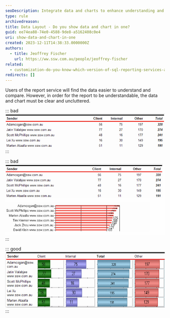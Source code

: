 ```yaml
---
seoDescription: Integrate data and charts to enhance understanding and comparison of reports.
type: rule
archivedreason:
title: Data Layout - Do you show data and chart in one?
guid: ee74ea88-74e0-4588-9de8-a5162408c0e4
uri: show-data-and-chart-in-one
created: 2023-12-11T14:38:33.0000000Z
authors:
  - title: Jeoffrey Fischer
    url: https://ww.ssw.com.au/people/jeoffrey-fischer
related:
  - customization-do-you-know-which-version-of-sql-reporting-services-and-visual-studio-you-are-using
redirects: []
---
```


Users of the report service will find the data easier to understand and compare. However, in order for the report to be understandable, the data and chart must be clear and uncluttered.

<!--endintro-->

::: bad  
![Figure: Bad example - There is no chart to visually represent the data](BadDataReport.jpg)  
:::

::: bad  
![Figure: Bad example - There is a chart, however it is not clear](BadDataChartReport.jpg)  
:::

::: good  
![Figure: Good example - Data and chart are clearly integrated into one](GoodDataChartReport.jpg)
:::
